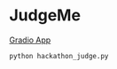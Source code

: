 # JudgeMe

[Gradio App](https://huggingface.co/spaces/ishandutta/judgeme-hackathon-judging-tool)
  
```
python hackathon_judge.py
```
